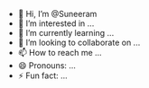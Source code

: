 - 👋 Hi, I’m @Suneeram
- 👀 I’m interested in ...
- 🌱 I’m currently learning ...
- 💞️ I’m looking to collaborate on ...
- 📫 How to reach me ...
- 😄 Pronouns: ...
- ⚡ Fun fact: ...

<!---
Suneeram/Suneeram is a ✨ special ✨ repository because its `README.md` (this file) appears on your GitHub profile.
You can click the Preview link to take a look at your changes.
--->
